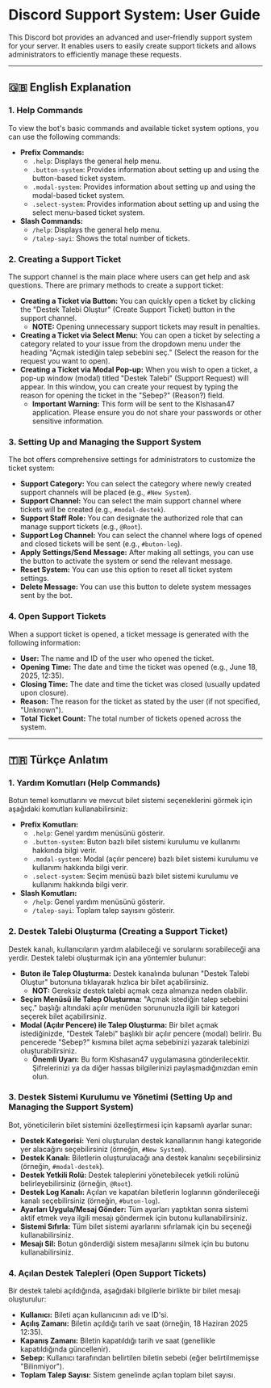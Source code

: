 # Discord Support System: User Guide

This Discord bot provides an advanced and user-friendly support system for your server. It enables users to easily create support tickets and allows administrators to efficiently manage these requests.

---

## 🇬🇧 English Explanation

### 1. Help Commands

To view the bot's basic commands and available ticket system options, you can use the following commands:

* **Prefix Commands:**
    * `.help`: Displays the general help menu.
    * `.button-system`: Provides information about setting up and using the button-based ticket system.
    * `.modal-system`: Provides information about setting up and using the modal-based ticket system.
    * `.select-system`: Provides information about setting up and using the select menu-based ticket system.
* **Slash Commands:**
    * `/help`: Displays the general help menu.
    * `/talep-sayi`: Shows the total number of tickets.

### 2. Creating a Support Ticket

The support channel is the main place where users can get help and ask questions. There are primary methods to create a support ticket:

* **Creating a Ticket via Button:** You can quickly open a ticket by clicking the "Destek Talebi Oluştur" (Create Support Ticket) button in the support channel.
    * **NOTE:** Opening unnecessary support tickets may result in penalties.
* **Creating a Ticket via Select Menu:** You can open a ticket by selecting a category related to your issue from the dropdown menu under the heading "Açmak istediğin talep sebebini seç." (Select the reason for the request you want to open).
* **Creating a Ticket via Modal Pop-up:** When you wish to open a ticket, a pop-up window (modal) titled "Destek Talebi" (Support Request) will appear. In this window, you can create your request by typing the reason for opening the ticket in the "Sebep?" (Reason?) field.
    * **Important Warning:** This form will be sent to the Klshasan47 application. Please ensure you do not share your passwords or other sensitive information.

### 3. Setting Up and Managing the Support System

The bot offers comprehensive settings for administrators to customize the ticket system:

* **Support Category:** You can select the category where newly created support channels will be placed (e.g., `#New System`).
* **Support Channel:** You can select the main support channel where tickets will be created (e.g., `#modal-destek`).
* **Support Staff Role:** You can designate the authorized role that can manage support tickets (e.g., `@Root`).
* **Support Log Channel:** You can select the channel where logs of opened and closed tickets will be sent (e.g., `#buton-log`).
* **Apply Settings/Send Message:** After making all settings, you can use the button to activate the system or send the relevant message.
* **Reset System:** You can use this option to reset all ticket system settings.
* **Delete Message:** You can use this button to delete system messages sent by the bot.

### 4. Open Support Tickets

When a support ticket is opened, a ticket message is generated with the following information:

* **User:** The name and ID of the user who opened the ticket.
* **Opening Time:** The date and time the ticket was opened (e.g., June 18, 2025, 12:35).
* **Closing Time:** The date and time the ticket was closed (usually updated upon closure).
* **Reason:** The reason for the ticket as stated by the user (if not specified, "Unknown").
* **Total Ticket Count:** The total number of tickets opened across the system.

---

## 🇹🇷 Türkçe Anlatım

### 1. Yardım Komutları (Help Commands)

Botun temel komutlarını ve mevcut bilet sistemi seçeneklerini görmek için aşağıdaki komutları kullanabilirsiniz:

* **Prefix Komutları:**
    * `.help`: Genel yardım menüsünü gösterir.
    * `.button-system`: Buton bazlı bilet sistemi kurulumu ve kullanımı hakkında bilgi verir.
    * `.modal-system`: Modal (açılır pencere) bazlı bilet sistemi kurulumu ve kullanımı hakkında bilgi verir.
    * `.select-system`: Seçim menüsü bazlı bilet sistemi kurulumu ve kullanımı hakkında bilgi verir.
* **Slash Komutları:**
    * `/help`: Genel yardım menüsünü gösterir.
    * `/talep-sayi`: Toplam talep sayısını gösterir.

### 2. Destek Talebi Oluşturma (Creating a Support Ticket)

Destek kanalı, kullanıcıların yardım alabileceği ve sorularını sorabileceği ana yerdir. Destek talebi oluşturmak için ana yöntemler bulunur:

* **Buton ile Talep Oluşturma:** Destek kanalında bulunan "Destek Talebi Oluştur" butonuna tıklayarak hızlıca bir bilet açabilirsiniz.
    * **NOT:** Gereksiz destek talebi açmak ceza almanıza neden olabilir.
* **Seçim Menüsü ile Talep Oluşturma:** "Açmak istediğin talep sebebini seç." başlığı altındaki açılır menüden sorununuzla ilgili bir kategori seçerek bilet açabilirsiniz.
* **Modal (Açılır Pencere) ile Talep Oluşturma:** Bir bilet açmak istediğinizde, "Destek Talebi" başlıklı bir açılır pencere (modal) belirir. Bu pencerede "Sebep?" kısmına bilet açma sebebinizi yazarak talebinizi oluşturabilirsiniz.
    * **Önemli Uyarı:** Bu form Klshasan47 uygulamasına gönderilecektir. Şifrelerinizi ya da diğer hassas bilgilerinizi paylaşmadığınızdan emin olun.

### 3. Destek Sistemi Kurulumu ve Yönetimi (Setting Up and Managing the Support System)

Bot, yöneticilerin bilet sistemini özelleştirmesi için kapsamlı ayarlar sunar:

* **Destek Kategorisi:** Yeni oluşturulan destek kanallarının hangi kategoride yer alacağını seçebilirsiniz (örneğin, `#New System`).
* **Destek Kanalı:** Biletlerin oluşturulacağı ana destek kanalını seçebilirsiniz (örneğin, `#modal-destek`).
* **Destek Yetkili Rolü:** Destek taleplerini yönetebilecek yetkili rolünü belirleyebilirsiniz (örneğin, `@Root`).
* **Destek Log Kanalı:** Açılan ve kapatılan biletlerin loglarının gönderileceği kanalı seçebilirsiniz (örneğin, `#buton-log`).
* **Ayarları Uygula/Mesaj Gönder:** Tüm ayarları yaptıktan sonra sistemi aktif etmek veya ilgili mesajı göndermek için butonu kullanabilirsiniz.
* **Sistemi Sıfırla:** Tüm bilet sistemi ayarlarını sıfırlamak için bu seçeneği kullanabilirsiniz.
* **Mesajı Sil:** Botun gönderdiği sistem mesajlarını silmek için bu butonu kullanabilirsiniz.

### 4. Açılan Destek Talepleri (Open Support Tickets)

Bir destek talebi açıldığında, aşağıdaki bilgilerle birlikte bir bilet mesajı oluşturulur:

* **Kullanıcı:** Bileti açan kullanıcının adı ve ID'si.
* **Açılış Zamanı:** Biletin açıldığı tarih ve saat (örneğin, 18 Haziran 2025 12:35).
* **Kapanış Zamanı:** Biletin kapatıldığı tarih ve saat (genellikle kapatıldığında güncellenir).
* **Sebep:** Kullanıcı tarafından belirtilen biletin sebebi (eğer belirtilmemişse "Bilinmiyor").
* **Toplam Talep Sayısı:** Sistem genelinde açılan toplam bilet sayısı.
